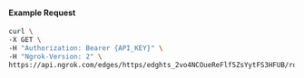 <!-- Code generated for API Clients. DO NOT EDIT. -->
#### Example Request
```bash
curl \
-X GET \
-H "Authorization: Bearer {API_KEY}" \
-H "Ngrok-Version: 2" \
https://api.ngrok.com/edges/https/edghts_2vo4NCOueReFlf5ZsYytFS3HFUB/routes/edghtsrt_2vo4NH7rdFdJY3KjKvuNeRMLyOM/traffic_policy
